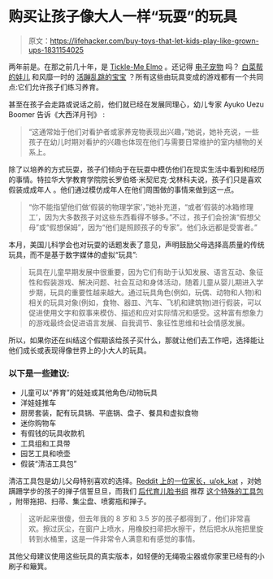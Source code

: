 # 购买让孩子像大人一样“玩耍”的玩具

> 原文：<https://lifehacker.com/buy-toys-that-let-kids-play-like-grown-ups-1831154025>

两年前是。在那之前几十年，是 [Tickle-Me Elmo](https://en.wikipedia.org/wiki/Tickle_Me_Elmo) 。还记得 [电子宠物](http://www.bandai.com/tamagotchi/) 吗？ [白菜帮的娃儿](https://cabbagepatchkids.com/) 和风靡一时的 [活蹦乱跳的宝宝](https://babyalive.hasbro.com/en-us) ？所有这些由玩具变成的游戏都有一个共同点:它们允许孩子们练习养育。



甚至在孩子会走路或说话之前，他们就已经在发展同理心，幼儿专家 Ayuko Uezu Boomer 告诉《大西洋月刊》 :

> “这通常始于他们对看护者或家养宠物表现出兴趣，”她说，她补充说，一些孩子在幼儿时期对看护的兴趣也体现在他们与需要日常维护的室内植物的关系上。

除了以培养的方式玩耍，孩子们倾向于在玩耍中模仿他们在现实生活中看到和经历的事情。特拉华大学教育学院院长罗伯塔·米契尼克·戈林科夫说，孩子们只是喜欢假装成成年人 。他们通过模仿成年人在他们周围做的事情来做到这一点。

> “你不能指望他们做‘假装的物理学家’，”她补充道，“或者‘假装的冰箱修理工’，因为大多数孩子对这些东西看得不够多。”不过，孩子们会扮演“假想父母”或“假想保姆”，因为“他们是照顾孩子的专家”。他们永远都是受害者。”

本月，美国儿科学会也对玩耍的话题发表了意见，声明鼓励父母选择高质量的传统玩具，而不是基于数字媒体的虚拟“玩具”:

> 玩具在儿童早期发展中很重要，因为它们有助于认知发展、语言互动、象征性和假装游戏、解决问题、社会互动和身体活动，随着儿童从婴儿期进入学步期，玩具的重要性越来越大。通过玩具角色(例如，玩偶、动物和人物)和相关的玩具对象(例如，食物、器皿、汽车、飞机和建筑物)进行假装，可以促进使用文字和叙事来模仿、描述和应对实际情况和感受。这种富有想象力的游戏最终会促进语言发展、自我调节、象征性思维和社会情感发展。

所以，如果你还在纠结这个假期该给孩子买什么，那就让他们去工作吧，选择能让他们成长或表现得像世界上的小大人的玩具。

### 以下是一些建议:

*   儿童可以“养育”的娃娃或其他角色/动物玩具
*   洋娃娃推车
*   厨房套装，配有玩具锅、平底锅、盘子、餐具和虚拟食物
*   迷你购物车
*   有假钱的玩具收款机
*   工具组和工具带
*   园艺工具和喷壶
*   假装“清洁工具包”

清洁工具包是幼儿父母特别喜欢的选择。[Reddit 上的一位家长，u/ok_kat](https://www.reddit.com/r/Parenting/comments/a70r1j/my_little_helper_parenting_win/) ，对她蹒跚学步的孩子的掸子信誓旦旦，而我们 [后代育儿脸书组](https://www.facebook.com/groups/2018785615043946/) 推荐 [这个特殊的工具包](https://www.amazon.com/dp/B07CJ4CFWL/ref=cm_sw_r_cp_api_i_GwQdCbBRBZGTK?asc_campaign=InlineText&asc_refurl=https://lifehacker.com/buy-toys-that-let-kids-play-like-grown-ups-1831154025&asc_source=&fbclid=IwAR1ZYotOJ8-VsIi2DCCfXbEbLPT6PlkEBQtFa-LeVSGCXCtqjEyQLrwcnL4&tag=kinjalifehackerlink-20) ，附带拖把、扫帚、集尘盘、喷雾瓶和掸子。

> 这听起来很傻，但去年我的 8 岁和 3.5 岁的孩子都得到了，他们非常喜欢。擦过灰尘，在窗户上喷水，用橡胶扫帚把水擦干，然后把水从拖把里旋转到水桶里，这是一件非常令人满意和有感觉的事情。

其他父母建议使用这些玩具的真实版本，如轻便的无绳吸尘器或你家里已经有的小刷子和簸箕。